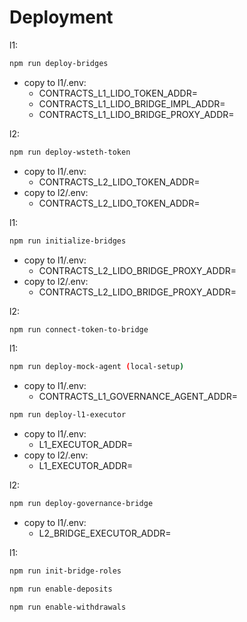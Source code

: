 # Deployment

l1:
```bash
npm run deploy-bridges
```
- copy to l1/.env:
    - CONTRACTS_L1_LIDO_TOKEN_ADDR=
    - CONTRACTS_L1_LIDO_BRIDGE_IMPL_ADDR=
    - CONTRACTS_L1_LIDO_BRIDGE_PROXY_ADDR=

l2:
```bash
npm run deploy-wsteth-token
```
- copy to l1/.env:
    - CONTRACTS_L2_LIDO_TOKEN_ADDR=
- copy to l2/.env:
    - CONTRACTS_L2_LIDO_TOKEN_ADDR=

l1:
```bash
npm run initialize-bridges
```
- copy to l1/.env:
    - CONTRACTS_L2_LIDO_BRIDGE_PROXY_ADDR=
- copy to l2/.env:
    - CONTRACTS_L2_LIDO_BRIDGE_PROXY_ADDR=

l2:
```bash
npm run connect-token-to-bridge
```

l1:
```bash
npm run deploy-mock-agent (local-setup)
```
- copy to l1/.env:
    - CONTRACTS_L1_GOVERNANCE_AGENT_ADDR=

```bash
npm run deploy-l1-executor
```
- copy to l1/.env:
    - L1_EXECUTOR_ADDR=
- copy to l2/.env:
    - L1_EXECUTOR_ADDR=


l2:
```bash
npm run deploy-governance-bridge
```
- copy to l1/.env:
    - L2_BRIDGE_EXECUTOR_ADDR=

l1:
```bash
npm run init-bridge-roles
```
```bash
npm run enable-deposits
```
```bash
npm run enable-withdrawals
```
